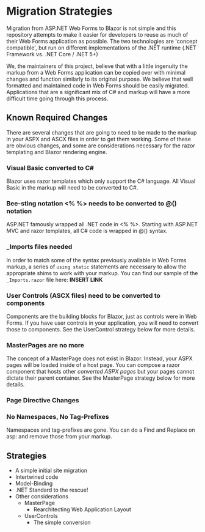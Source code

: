 # Migration Strategies

Migration from ASP<span></span>.NET Web Forms to Blazor is not simple and this repository attempts to make it easier for developers to reuse as much of their Web Forms application as possible.  The two technologies are 'concept compatible', but run on different implementations of the .NET runtime (.NET Framework vs. .NET Core / .NET 5+)

We, the maintainers of this project, believe that with a little ingenuity the markup from a Web Forms application can be copied over with minimal changes and function similarly to its original purpose.  We believe that well formatted and maintained code in Web Forms should be easily migrated.  Applications that are a significant mix of C# and markup will have a more difficult time going through this process.

## Known Required Changes

There are several changes that are going to need to be made to the markup in your ASPX and ASCX files in order to get them working.  Some of these are obvious changes, and some are considerations necessary for the razor templating and Blazor rendering engine.

### Visual Basic converted to C#

Blazor uses razor templates which only support the C# language.  All Visual Basic in the markup will need to be converted to C#.

### Bee-sting notation <% %> needs to be converted to @() notation

ASP<span></span>.NET famously wrapped all .NET code in <% %>.  Starting with ASP<span></span>.NET MVC and razor templates, all C# code is wrapped in @() syntax.

### _Imports files needed

In order to match some of the syntax previously available in Web Forms markup, a series of `using static` statements are necessary to allow the appropriate shims to work with your markup.  You can find our sample of the `_Imports.razor` file here:  **INSERT LINK**

### User Controls (ASCX files) need to be converted to components

Components are the building blocks for Blazor, just as controls were in Web Forms.  If you have user controls in your application, you will need to convert those to components.  See the UserControl strategy below for more details.

### MasterPages are no more

The concept of a MasterPage does not exist in Blazor.  Instead, your ASPX pages will be loaded inside of a host page.  You can compose a razor component that hosts other *converted ASPX pages* but your pages cannot dictate their parent container.  See the MasterPage strategy below for more details.

### Page Directive Changes

### No Namespaces, No Tag-Prefixes 

Namespaces and tag-prefixes are gone.  You can do a Find and Replace on asp: and remove those from your markup.

## Strategies

- A simple initial site migration
- Intertwined code
- Model-Binding
- .NET Standard to the rescue!
- Other considerations
  - MasterPage
    - Rearchitecting Web Application Layout
  - UserControls
    - The simple conversion
